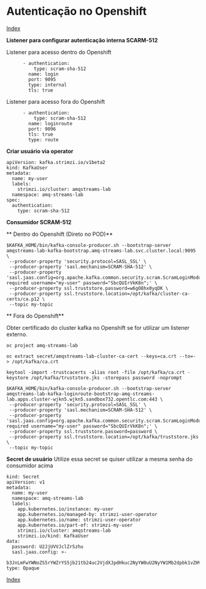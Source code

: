 #
# Autenticação no Openshift
[Index](./index.md)

**Listener para configurar autenticação interna SCARM-512**

Listener para acesso dentro do Openshift
```
      - authentication:
          type: scram-sha-512
        name: login
        port: 9095
        type: internal
        tls: true
```

Listener para acesso fora do Openshift
```
      - authentication:
          type: scram-sha-512
        name: loginroute
        port: 9096
        tls: true
        type: route
```

**Criar usuário via operator**

```
apiVersion: kafka.strimzi.io/v1beta2
kind: KafkaUser
metadata:
  name: my-user
  labels:
    strimzi.io/cluster: amqstreams-lab
  namespace: amq-streams-lab
spec:
  authentication:
    type: scram-sha-512
```

**Consumidor SCRAM-512**

** Dentro do Openshift (Direto no POD)**
```
$KAFKA_HOME/bin/kafka-console-producer.sh --bootstrap-server amqstreams-lab-kafka-bootstrap.amq-streams-lab.svc.cluster.local:9095 \
 --producer-property 'security.protocol=SASL_SSL' \
 --producer-property 'sasl.mechanism=SCRAM-SHA-512' \
 --producer-property 'sasl.jaas.config=org.apache.kafka.common.security.scram.ScramLoginModule required username="my-user" password="SbcQUIrVkK8n";' \
 --producer-property ssl.truststore.password=w6gO8hx0yqDK \
 --producer-property ssl.truststore.location=/opt/kafka/cluster-ca-certs/ca.p12 \
 --topic my-topic
```
** Fora do Openshift**

Obter certificado do cluster kafka no Openshift se for utilizar um listener externo.

```
oc project amq-streams-lab
```

```
oc extract secret/amqstreams-lab-cluster-ca-cert --keys=ca.crt --to=- > /opt/kafka/ca.crt
```

```
keytool -import -trustcacerts -alias root -file /opt/kafka/ca.crt -keystore /opt/kafka/truststore.jks -storepass password -noprompt
```

```
$KAFKA_HOME/bin/kafka-console-producer.sh --bootstrap-server amqstreams-lab-kafka-loginroute-bootstrap-amq-streams-lab.apps.cluster-wjkn5.wjkn5.sandbox732.opentlc.com:443 \
 --producer-property 'security.protocol=SASL_SSL' \
 --producer-property 'sasl.mechanism=SCRAM-SHA-512' \
 --producer-property 'sasl.jaas.config=org.apache.kafka.common.security.scram.ScramLoginModule required username="my-user" password="SbcQUIrVkK8n";' \
 --producer-property ssl.truststore.password=password \
 --producer-property ssl.truststore.location=/opt/kafka/truststore.jks \
 --topic my-topic 
```

**Secret de usuário**
Utilize essa secret se quiser utilizar a mesma senha do consumidor acima

```
kind: Secret
apiVersion: v1
metadata:
  name: my-user
  namespace: amq-streams-lab
  labels:
    app.kubernetes.io/instance: my-user
    app.kubernetes.io/managed-by: strimzi-user-operator
    app.kubernetes.io/name: strimzi-user-operator
    app.kubernetes.io/part-of: strimzi-my-user
    strimzi.io/cluster: amqstreams-lab
    strimzi.io/kind: KafkaUser
data:
  password: U2JjUVVJclZrSzhu
  sasl.jaas.config: >-
    b3JnLmFwYWNoZS5rYWZrYS5jb21tb24uc2VjdXJpdHkuc2NyYW0uU2NyYW1Mb2dpbk1vZHVsZSByZXF1aXJlZCB1c2VybmFtZT0ibXktdXNlciIgcGFzc3dvcmQ9IlNiY1FVSXJWa0s4biI7
type: Opaque
```
[Index](./index.md)

